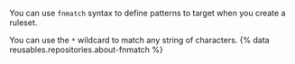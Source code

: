 You can use `fnmatch` syntax to define patterns to target when you create a ruleset.

You can use the `*` wildcard to match any string of characters. {% data reusables.repositories.about-fnmatch %}
